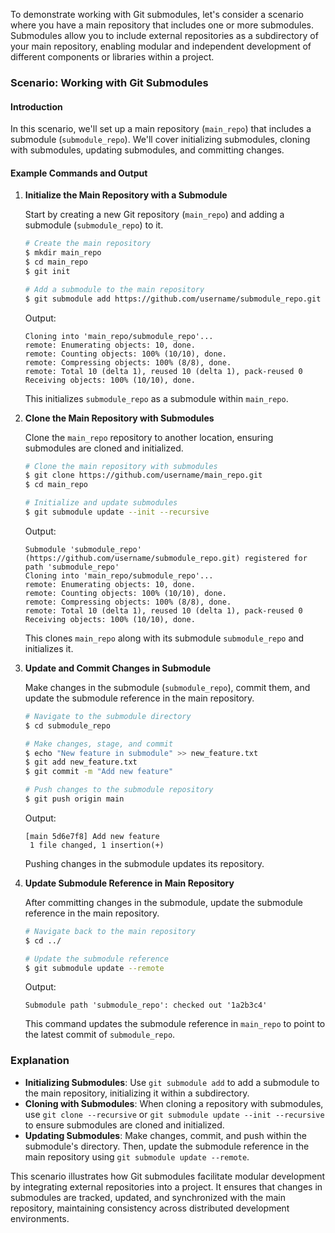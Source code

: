 To demonstrate working with Git submodules, let's consider a scenario where you have a main repository that includes one or more submodules. Submodules allow you to include external repositories as a subdirectory of your main repository, enabling modular and independent development of different components or libraries within a project.

### Scenario: Working with Git Submodules

#### Introduction

In this scenario, we'll set up a main repository (`main_repo`) that includes a submodule (`submodule_repo`). We'll cover initializing submodules, cloning with submodules, updating submodules, and committing changes.

#### Example Commands and Output

1. **Initialize the Main Repository with a Submodule**

   Start by creating a new Git repository (`main_repo`) and adding a submodule (`submodule_repo`) to it.

   ```bash
   # Create the main repository
   $ mkdir main_repo
   $ cd main_repo
   $ git init

   # Add a submodule to the main repository
   $ git submodule add https://github.com/username/submodule_repo.git
   ```

   Output:
   ```
   Cloning into 'main_repo/submodule_repo'...
   remote: Enumerating objects: 10, done.
   remote: Counting objects: 100% (10/10), done.
   remote: Compressing objects: 100% (8/8), done.
   remote: Total 10 (delta 1), reused 10 (delta 1), pack-reused 0
   Receiving objects: 100% (10/10), done.
   ```

   This initializes `submodule_repo` as a submodule within `main_repo`.

2. **Clone the Main Repository with Submodules**

   Clone the `main_repo` repository to another location, ensuring submodules are cloned and initialized.

   ```bash
   # Clone the main repository with submodules
   $ git clone https://github.com/username/main_repo.git
   $ cd main_repo

   # Initialize and update submodules
   $ git submodule update --init --recursive
   ```

   Output:
   ```
   Submodule 'submodule_repo' (https://github.com/username/submodule_repo.git) registered for path 'submodule_repo'
   Cloning into 'main_repo/submodule_repo'...
   remote: Enumerating objects: 10, done.
   remote: Counting objects: 100% (10/10), done.
   remote: Compressing objects: 100% (8/8), done.
   remote: Total 10 (delta 1), reused 10 (delta 1), pack-reused 0
   Receiving objects: 100% (10/10), done.
   ```

   This clones `main_repo` along with its submodule `submodule_repo` and initializes it.

3. **Update and Commit Changes in Submodule**

   Make changes in the submodule (`submodule_repo`), commit them, and update the submodule reference in the main repository.

   ```bash
   # Navigate to the submodule directory
   $ cd submodule_repo

   # Make changes, stage, and commit
   $ echo "New feature in submodule" >> new_feature.txt
   $ git add new_feature.txt
   $ git commit -m "Add new feature"

   # Push changes to the submodule repository
   $ git push origin main
   ```

   Output:
   ```
   [main 5d6e7f8] Add new feature
    1 file changed, 1 insertion(+)
   ```

   Pushing changes in the submodule updates its repository.

4. **Update Submodule Reference in Main Repository**

   After committing changes in the submodule, update the submodule reference in the main repository.

   ```bash
   # Navigate back to the main repository
   $ cd ../

   # Update the submodule reference
   $ git submodule update --remote
   ```

   Output:
   ```
   Submodule path 'submodule_repo': checked out '1a2b3c4'
   ```

   This command updates the submodule reference in `main_repo` to point to the latest commit of `submodule_repo`.

### Explanation

- **Initializing Submodules**: Use `git submodule add` to add a submodule to the main repository, initializing it within a subdirectory.
- **Cloning with Submodules**: When cloning a repository with submodules, use `git clone --recursive` or `git submodule update --init --recursive` to ensure submodules are cloned and initialized.
- **Updating Submodules**: Make changes, commit, and push within the submodule's directory. Then, update the submodule reference in the main repository using `git submodule update --remote`.

This scenario illustrates how Git submodules facilitate modular development by integrating external repositories into a project. It ensures that changes in submodules are tracked, updated, and synchronized with the main repository, maintaining consistency across distributed development environments.